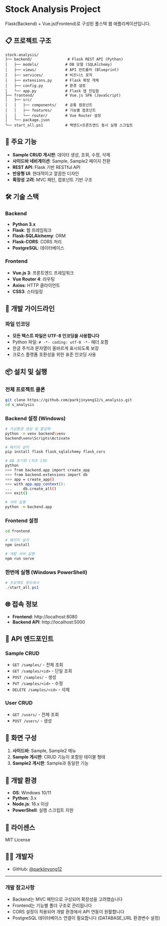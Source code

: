 # Stock Analysis Project

Flask(Backend) + Vue.js(Frontend)로 구성된 풀스택 웹 애플리케이션입니다.

## 📋 프로젝트 구조

```
stock-analysis/
├── backend/                # Flask REST API (Python)
│   ├── models/            # DB 모델 (SQLAlchemy)
│   ├── views/             # API 컨트롤러 (Blueprint)
│   ├── services/          # 비즈니스 로직
│   ├── extensions.py      # Flask 확장 객체
│   ├── config.py          # 환경 설정
│   └── app.py             # Flask 앱 진입점
├── frontend/              # Vue.js SPA (JavaScript)
│   ├── src/
│   │   ├── components/    # 공통 컴포넌트
│   │   ├── features/      # 기능별 컴포넌트
│   │   └── router/        # Vue Router 설정
│   └── package.json
└── start_all.ps1          # 백엔드+프론트엔드 동시 실행 스크립트
```

## 🚀 주요 기능

- **Sample CRUD 게시판**: 데이터 생성, 조회, 수정, 삭제
- **사이드바 네비게이션**: Sample, Sample2 페이지 전환
- **REST API**: Flask 기반 RESTful API
- **반응형 UI**: 현대적이고 깔끔한 디자인
- **확장성 고려**: MVC 패턴, 컴포넌트 기반 구조

## 🛠 기술 스택

### Backend
- **Python 3.x**
- **Flask**: 웹 프레임워크
- **Flask-SQLAlchemy**: ORM
- **Flask-CORS**: CORS 처리
- **PostgreSQL**: 데이터베이스

### Frontend
- **Vue.js 3**: 프론트엔드 프레임워크
- **Vue Router 4**: 라우팅
- **Axios**: HTTP 클라이언트
- **CSS3**: 스타일링

## 📝 개발 가이드라인

### 파일 인코딩
- **모든 텍스트 파일은 UTF-8 인코딩을 사용합니다**
- Python 파일: `# -*- coding: utf-8 -*-` 헤더 포함
- 한글 주석과 문자열이 올바르게 표시되도록 보장
- 크로스 플랫폼 호환성을 위한 표준 인코딩 사용

## 📦 설치 및 실행

### 전체 프로젝트 클론
```bash
git clone https://github.com/parkjinyong12/s_analysis.git
cd s_analysis
```

### Backend 설정 (Windows)
```bash
# 가상환경 생성 및 활성화
python -m venv backend\venv
backend\venv\Scripts\Activate

# 패키지 설치
pip install flask flask_sqlalchemy flask_cors

# DB 초기화 (최초 1회)
python
>>> from backend.app import create_app
>>> from backend.extensions import db
>>> app = create_app()
>>> with app.app_context():
...     db.create_all()
>>> exit()

# 서버 실행
python -m backend.app
```

### Frontend 설정
```bash
cd frontend

# 패키지 설치
npm install

# 개발 서버 실행
npm run serve
```

### 한번에 실행 (Windows PowerShell)
```powershell
# 프로젝트 루트에서
./start_all.ps1
```

## 🌐 접속 정보

- **Frontend**: http://localhost:8080
- **Backend API**: http://localhost:5000

## 📡 API 엔드포인트

### Sample CRUD
- `GET /samples/` - 전체 조회
- `GET /samples/<id>` - 단일 조회
- `POST /samples/` - 생성
- `PUT /samples/<id>` - 수정
- `DELETE /samples/<id>` - 삭제

### User CRUD
- `GET /users/` - 전체 조회
- `POST /users/` - 생성

## 📱 화면 구성

1. **사이드바**: Sample, Sample2 메뉴
2. **Sample 게시판**: CRUD 기능이 포함된 테이블 형태
3. **Sample2 게시판**: Sample과 동일한 기능

## 🔧 개발 환경

- **OS**: Windows 10/11
- **Python**: 3.x
- **Node.js**: 16.x 이상
- **PowerShell**: 실행 스크립트 지원

## 📝 라이센스

MIT License

## 👨‍💻 개발자

- GitHub: [@parkjinyong12](https://github.com/parkjinyong12)

---

### 개발 참고사항

- Backend는 MVC 패턴으로 구성되어 확장성을 고려했습니다
- Frontend는 기능별 폴더 구조로 관리됩니다
- CORS 설정이 적용되어 개발 환경에서 API 연동이 원활합니다
- PostgreSQL 데이터베이스 연결이 필요합니다 (DATABASE_URL 환경변수 설정) 